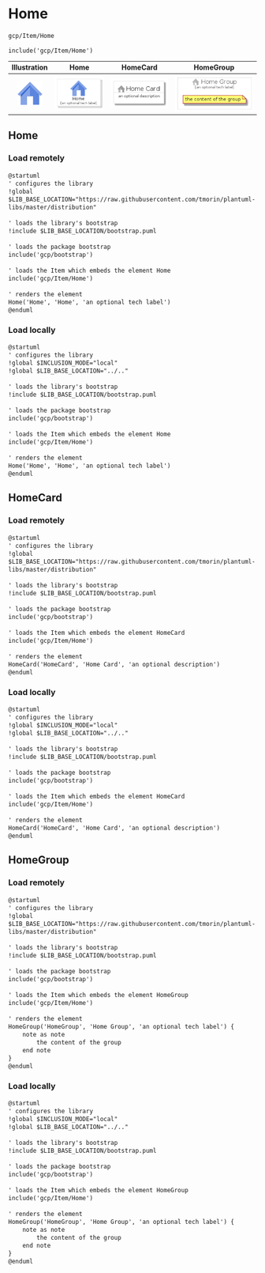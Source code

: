 # Home


```text
gcp/Item/Home
```

```text
include('gcp/Item/Home')
```



| Illustration | Home | HomeCard | HomeGroup |
| :---: | :---: | :---: | :---: |
| ![illustration for Illustration](../../gcp/Item/Home.png) | ![illustration for Home](../../gcp/Item/Home.Local.png) | ![illustration for HomeCard](../../gcp/Item/HomeCard.Local.png) | ![illustration for HomeGroup](../../gcp/Item/HomeGroup.Local.png) |




## Home

### Load remotely
```plantuml
@startuml
' configures the library
!global $LIB_BASE_LOCATION="https://raw.githubusercontent.com/tmorin/plantuml-libs/master/distribution"

' loads the library's bootstrap
!include $LIB_BASE_LOCATION/bootstrap.puml

' loads the package bootstrap
include('gcp/bootstrap')

' loads the Item which embeds the element Home
include('gcp/Item/Home')

' renders the element
Home('Home', 'Home', 'an optional tech label')
@enduml
```

### Load locally
```plantuml
@startuml
' configures the library
!global $INCLUSION_MODE="local"
!global $LIB_BASE_LOCATION="../.."

' loads the library's bootstrap
!include $LIB_BASE_LOCATION/bootstrap.puml

' loads the package bootstrap
include('gcp/bootstrap')

' loads the Item which embeds the element Home
include('gcp/Item/Home')

' renders the element
Home('Home', 'Home', 'an optional tech label')
@enduml
```

## HomeCard

### Load remotely
```plantuml
@startuml
' configures the library
!global $LIB_BASE_LOCATION="https://raw.githubusercontent.com/tmorin/plantuml-libs/master/distribution"

' loads the library's bootstrap
!include $LIB_BASE_LOCATION/bootstrap.puml

' loads the package bootstrap
include('gcp/bootstrap')

' loads the Item which embeds the element HomeCard
include('gcp/Item/Home')

' renders the element
HomeCard('HomeCard', 'Home Card', 'an optional description')
@enduml
```

### Load locally
```plantuml
@startuml
' configures the library
!global $INCLUSION_MODE="local"
!global $LIB_BASE_LOCATION="../.."

' loads the library's bootstrap
!include $LIB_BASE_LOCATION/bootstrap.puml

' loads the package bootstrap
include('gcp/bootstrap')

' loads the Item which embeds the element HomeCard
include('gcp/Item/Home')

' renders the element
HomeCard('HomeCard', 'Home Card', 'an optional description')
@enduml
```

## HomeGroup

### Load remotely
```plantuml
@startuml
' configures the library
!global $LIB_BASE_LOCATION="https://raw.githubusercontent.com/tmorin/plantuml-libs/master/distribution"

' loads the library's bootstrap
!include $LIB_BASE_LOCATION/bootstrap.puml

' loads the package bootstrap
include('gcp/bootstrap')

' loads the Item which embeds the element HomeGroup
include('gcp/Item/Home')

' renders the element
HomeGroup('HomeGroup', 'Home Group', 'an optional tech label') {
    note as note
        the content of the group
    end note
}
@enduml
```

### Load locally
```plantuml
@startuml
' configures the library
!global $INCLUSION_MODE="local"
!global $LIB_BASE_LOCATION="../.."

' loads the library's bootstrap
!include $LIB_BASE_LOCATION/bootstrap.puml

' loads the package bootstrap
include('gcp/bootstrap')

' loads the Item which embeds the element HomeGroup
include('gcp/Item/Home')

' renders the element
HomeGroup('HomeGroup', 'Home Group', 'an optional tech label') {
    note as note
        the content of the group
    end note
}
@enduml
```

